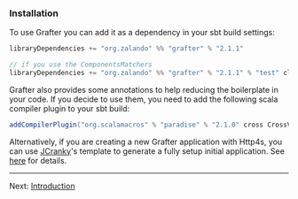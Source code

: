 
### Installation

To use Grafter you can add it as a dependency in your sbt build settings:

```scala
libraryDependencies += "org.zalando" %% "grafter" % "2.1.1"

// if you use the ComponentsMatchers
libraryDependencies += "org.zalando" %% "grafter" % "2.1.1" % "test" classifier "tests"
```

Grafter also provides some annotations to help reducing the boilerplate in
your code. If you decide to use them, you need to add the following scala
compiler plugin to your sbt build:

```scala
addCompilerPlugin("org.scalamacros" % "paradise" % "2.1.0" cross CrossVersion.full)
```

Alternatively, if you are creating a new Grafter application with Http4s, you can use
[JCranky](https://github.com/jcranky/)'s template to generate a fully setup initial
application. See [here](https://github.com/jcranky/grafter-http4s.g8) for details.

----
Next: [Introduction](introduction.md)

